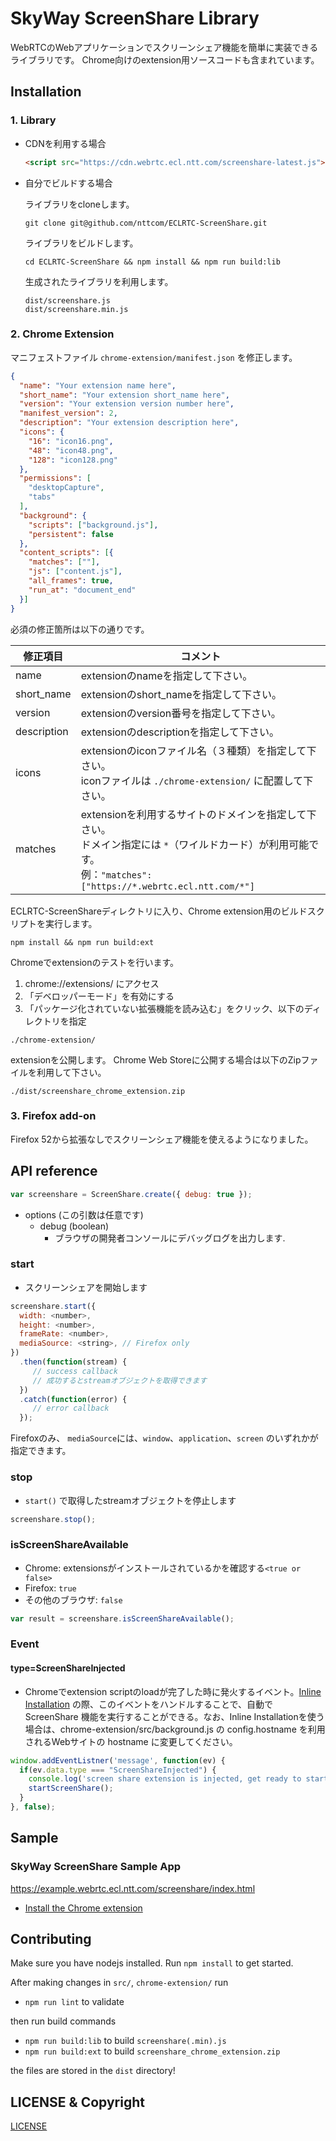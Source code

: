 # SkyWay ScreenShare Library

WebRTCのWebアプリケーションでスクリーンシェア機能を簡単に実装できるライブラリです。
Chrome向けのextension用ソースコードも含まれています。

## Installation

### 1. Library

* CDNを利用する場合

	```html
	<script src="https://cdn.webrtc.ecl.ntt.com/screenshare-latest.js"></script>
	```

* 自分でビルドする場合

	ライブラリをcloneします。
	```
	git clone git@github.com/nttcom/ECLRTC-ScreenShare.git
	```

	ライブラリをビルドします。
	```
	cd ECLRTC-ScreenShare && npm install && npm run build:lib
	```

	生成されたライブラリを利用します。
	```
	dist/screenshare.js
	dist/screenshare.min.js
	```

### 2. Chrome Extension

マニフェストファイル `chrome-extension/manifest.json` を修正します。
```json
{
  "name": "Your extension name here",
  "short_name": "Your extension short_name here",
  "version": "Your extension version number here",
  "manifest_version": 2,
  "description": "Your extension description here",
  "icons": {
    "16": "icon16.png",
    "48": "icon48.png",
    "128": "icon128.png"
  },
  "permissions": [
    "desktopCapture",
    "tabs"
  ],
  "background": {
    "scripts": ["background.js"],
    "persistent": false
  },
  "content_scripts": [{
    "matches": [""],
    "js": ["content.js"],
    "all_frames": true,
    "run_at": "document_end"
  }]
}
```
必須の修正箇所は以下の通りです。

|修正項目|コメント|
|---|---|
|name|extensionのnameを指定して下さい。|
|short_name|extensionのshort_nameを指定して下さい。|
|version|extensionのversion番号を指定して下さい。|
|description|extensionのdescriptionを指定して下さい。|
|icons|extensionのiconファイル名（３種類）を指定して下さい。<BR>iconファイルは `./chrome-extension/` に配置して下さい。<BR>|
|matches|extensionを利用するサイトのドメインを指定して下さい。<BR>ドメイン指定には `*`（ワイルドカード）が利用可能です。<BR>例：`"matches": ["https://*.webrtc.ecl.ntt.com/*"]`|


ECLRTC-ScreenShareディレクトリに入り、Chrome extension用のビルドスクリプトを実行します。
```
npm install && npm run build:ext
```


Chromeでextensionのテストを行います。

1. chrome://extensions/ にアクセス
2. 「デベロッパーモード」を有効にする
3. 「パッケージ化されていない拡張機能を読み込む」をクリック、以下のディレクトリを指定
```
./chrome-extension/
```


extensionを公開します。
Chrome Web Storeに公開する場合は以下のZipファイルを利用して下さい。
```
./dist/screenshare_chrome_extension.zip
```

### 3. Firefox add-on

Firefox 52から拡張なしでスクリーンシェア機能を使えるようになりました。

## API reference

```javascript
var screenshare = ScreenShare.create({ debug: true });
```

- options (この引数は任意です)
  - debug (boolean)
    - ブラウザの開発者コンソールにデバッグログを出力します.

### start

- スクリーンシェアを開始します

```javascript
screenshare.start({
  width: <number>,
  height: <number>,
  frameRate: <number>,
  mediaSource: <string>, // Firefox only
})
  .then(function(stream) {
     // success callback
     // 成功するとstreamオブジェクトを取得できます
  })
  .catch(function(error) {
     // error callback
  });
```

Firefoxのみ、 `mediaSource`には、`window`、`application`、`screen` のいずれかが指定できます。

### stop

- `start()` で取得したstreamオブジェクトを停止します

```javascript
screenshare.stop();
```

### isScreenShareAvailable

- Chrome: extensionsがインストールされているかを確認する`<true or false>`
- Firefox: `true`
- その他のブラウザ: `false`

```javascript
var result = screenshare.isScreenShareAvailable();
```

### Event

#### type=ScreenShareInjected

- Chromeでextension scriptのloadが完了した時に発火するイベント。[Inline Installation](https://developer.chrome.com/webstore/inline_installation) の際、このイベントをハンドルすることで、自動でScreenShare 機能を実行することができる。なお、Inline Installationを使う場合は、chrome-extension/src/background.js の config.hostname を利用されるWebサイトの hostname に変更してください。

```javascript
window.addEventListner('message', function(ev) {
  if(ev.data.type === "ScreenShareInjected") {
    console.log('screen share extension is injected, get ready to start');
    startScreenShare();
  }
}, false);
```

## Sample

### SkyWay ScreenShare Sample App

https://example.webrtc.ecl.ntt.com/screenshare/index.html

  - [Install the Chrome extension](https://chrome.google.com/webstore/detail/ecl-webrtc-screenshare-sa/cneamhdlolejolecponnegbhmmpiochd)

## Contributing

Make sure you have nodejs installed. Run `npm install` to get started.

After making changes in `src/`, `chrome-extension/` run

- `npm run lint` to validate

then run build commands

- `npm run build:lib` to build `screenshare(.min).js`
- `npm run build:ext` to build `screenshare_chrome_extension.zip`

the files are stored in the `dist` directory!

## LICENSE & Copyright

[LICENSE](./LICENSE)
